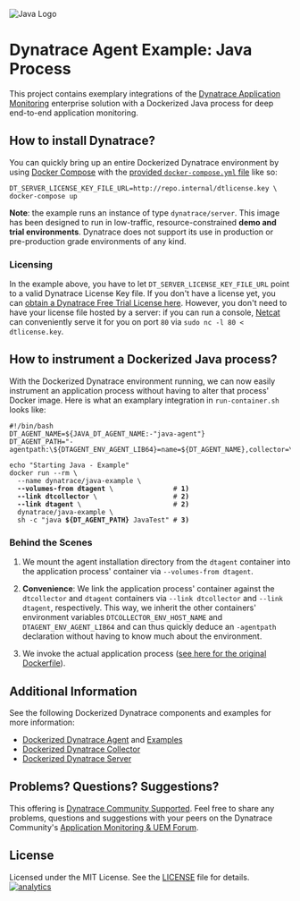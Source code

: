 ![Java Logo](https://github.com/Dynatrace/Dynatrace-Docker/blob/images/java-logo.png)

# Dynatrace Agent Example: Java Process

This project contains exemplary integrations of the [Dynatrace Application Monitoring](http://www.dynatrace.com/docker) enterprise solution with a Dockerized Java process for deep end-to-end application monitoring.

## How to install Dynatrace?

You can quickly bring up an entire Dockerized Dynatrace environment by using [Docker Compose](https://docs.docker.com/compose/) with the [provided `docker-compose.yml` file](https://github.com/Dynatrace/Dynatrace-Docker/blob/6.3/docker-compose.yml) like so:

```
DT_SERVER_LICENSE_KEY_FILE_URL=http://repo.internal/dtlicense.key \
docker-compose up
```

**Note**: the example runs an instance of type `dynatrace/server`. This image has been designed to run in low-traffic, resource-constrained **demo and trial environments**. Dynatrace does not support its use in production or pre-production grade environments of any kind.

### Licensing

In the example above, you have to let `DT_SERVER_LICENSE_KEY_FILE_URL` point to a valid Dynatrace License Key file. If you don't have a license yet, you can [obtain a Dynatrace Free Trial License here](http://bit.ly/dttrial-docker-github). However, you don't need to have your license file hosted by a server: if you can run a console, [Netcat](https://en.wikipedia.org/wiki/Netcat) can conveniently serve it for you on port `80` via `sudo nc -l 80 < dtlicense.key`.

## How to instrument a Dockerized Java process?

With the Dockerized Dynatrace environment running, we can now easily instrument an application process without having to alter that process' Docker image. Here is what an examplary integration in `run-container.sh` looks like:

<pre><code>#!/bin/bash
DT_AGENT_NAME=${JAVA_DT_AGENT_NAME:-"java-agent"}
DT_AGENT_PATH="-agentpath:\${DTAGENT_ENV_AGENT_LIB64}=name=${DT_AGENT_NAME},collector=\${DTCOLLECTOR_ENV_HOST_NAME}"

echo "Starting Java - Example"
docker run --rm \
  --name dynatrace/java-example \
  <strong>--volumes-from dtagent</strong> \               # <strong>1)</strong>
  <strong>--link dtcollector</strong> \                   # <strong>2)</strong>
  <strong>--link dtagent</strong> \                       # <strong>2)</strong>
  dynatrace/java-example \
  sh -c "java <strong>${DT_AGENT_PATH}</strong> JavaTest" # <strong>3)</strong>
</code></pre>

### Behind the Scenes

1) We mount the agent installation directory from the `dtagent` container into the application process' container via `--volumes-from dtagent`.

2) **Convenience**: We link the application process' container against the `dtcollector` and `dtagent` containers via `--link dtcollector` and `--link dtagent`, respectively. This way, we inherit the other containers' environment variables `DTCOLLECTOR_ENV_HOST_NAME` and `DTAGENT_ENV_AGENT_LIB64` and can thus quickly deduce an `-agentpath` declaration without having to know much about the environment.

3) We invoke the actual application process ([see here for the original Dockerfile](https://github.com/Dynatrace/Dynatrace-Docker/tree/6.3/Dynatrace-Agent-Examples/java/Dockerfile)).

## Additional Information

See the following Dockerized Dynatrace components and examples for more information:

- [Dockerized Dynatrace Agent](https://github.com/Dynatrace/Dynatrace-Docker/tree/6.3/Dynatrace-Agent) and [Examples](https://github.com/Dynatrace/Dynatrace-Docker/tree/6.3/Dynatrace-Agent-Examples)
- [Dockerized Dynatrace Collector](https://github.com/Dynatrace/Dynatrace-Docker/tree/6.3/Dynatrace-Collector)
- [Dockerized Dynatrace Server](https://github.com/Dynatrace/Dynatrace-Docker/tree/6.3/Dynatrace-Server)

## Problems? Questions? Suggestions?

This offering is [Dynatrace Community Supported](https://community.dynatrace.com/community/display/DL/Support+Levels#SupportLevels-Communitysupported/NotSupportedbyDynatrace(providedbyacommunitymember)). Feel free to share any problems, questions and suggestions with your peers on the Dynatrace Community's [Application Monitoring & UEM Forum](https://answers.dynatrace.com/spaces/146/index.html).

## License

Licensed under the MIT License. See the [LICENSE](https://github.com/Dynatrace/Dynatrace-Docker/blob/6.3/Dynatrace-Agent-Examples/java/LICENSE) file for details.
[![analytics](https://www.google-analytics.com/collect?v=1&t=pageview&_s=1&dl=https%3A%2F%2Fgithub.com%2FdynaTrace&dp=%2FDynatrace-Docker%2FDynatrace-Agent-Examples%2Fjava&dt=Dynatrace-Docker%2FDynatrace-Agent-Examples%2Fjava&_u=Dynatrace~&cid=github.com%2FdynaTrace&tid=UA-54510554-5&aip=1)]()